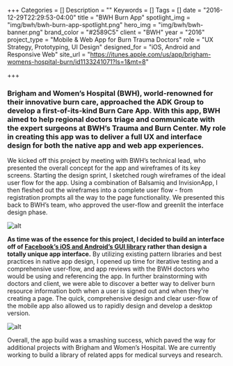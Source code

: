 +++
Categories = []
Description = ""
Keywords = []
Tags = []
date = "2016-12-29T22:29:53-04:00"
title = "BWH Burn App"
spotlight_img = "img/bwh/bwh-burn-app-spotlight.png"
hero_img = "img/bwh/bwh-banner.png"
brand_color = "#2589C5"
client = "BWH"
year = "2016"
project_type = "Mobile & Web App for Burn Trauma Doctors"
role = "UX Strategy, Prototyping, UI Design"
designed_for = "iOS, Android and Responsive Web"
site_url = "https://itunes.apple.com/us/app/brigham-womens-hospital-burn/id1133241071?ls=1&mt=8"

+++

### Brigham and Women’s Hospital (BWH), world-renowned for their innovative burn care, approached the ADK Group to develop a first-of-its-kind Burn Care App. With this app, BWH aimed to help regional doctors triage and communicate with the expert surgeons at BWH’s Trauma and Burn Center. My role in creating this app was to deliver a full UX and interface design for both the native app and web app experiences.


We kicked off this project by meeting with BWH’s technical lead, who presented the overall concept for the app and wireframes of its key screens. Starting the design sprint, I sketched rough wireframes of the ideal user flow for the app. Using a combination of Balsamiq and InvisionApp, I then fleshed out the wireframes into a complete user flow -  from registration prompts all the way to the page functionality. We presented this back to BWH’s team, who approved the user-flow and greenlit the interface design phase.

![alt](/img/bwh/bwh-sketch.png)

**As time was of the essence for this project, I decided to build an interface off of [Facebook’s iOS and Android’s GUI library](http://facebook.design/ios10) rather than design a totally unique app interface.** By utilizing existing pattern libraries and best practices in native app design, I opened up time for iterative testing and a comprehensive user-flow, and app reviews with the BWH doctors who would be using and referencing the app. In further brainstorming with doctors and client, we were able to discover a better way to deliver burn resource information both when a user is signed out and when they're creating a page. The quick, comprehensive design and clear user-flow of the mobile app also allowed us to rapidly design and develop a desktop version.

![alt](/img/bwh/bwh-resources.png)

Overall, the app build was a smashing success, which paved the way for additional projects with Brigham and Women’s Hospital. We are currently working to build a library of related apps for medical surveys and research.
